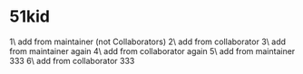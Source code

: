 # 51kid
1\ add from maintainer (not Collaborators)
2\ add from collaborator 
3\ add from maintainer again
4\ add from collaborator again
5\ add from maintainer 333
6\ add from collaborator 333